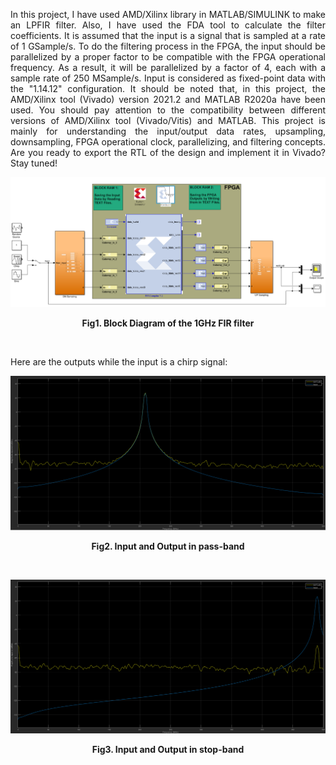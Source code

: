 <p align="justify"> In this project, I have used AMD/Xilinx library in MATLAB/SIMULINK to make an LPFIR filter. Also, I have used the FDA tool to calculate the filter coefficients. It is assumed that the input is a signal that is sampled at a rate of 1 GSample/s. To do the filtering process in the FPGA, the input should be parallelized by a proper factor to be compatible with the FPGA operational frequency. As a result, it will be parallelized by a factor of 4, each with a sample rate of 250 MSample/s. Input is considered as fixed-point data with the "1.14.12" configuration. 
It should be noted that, in this project, the AMD/Xilinx tool (Vivado) version 2021.2 and MATLAB R2020a have been used. You should pay attention to the compatibility between different versions of AMD/Xilinx tool (Vivado/Vitis) and MATLAB. This project is mainly for understanding the input/output data rates, upsampling, downsampling, FPGA operational clock, parallelizing, and filtering concepts. 
Are you ready to export the RTL of the design and implement it in Vivado? Stay tuned! </p>

![Example Image](Images/Simulink_Block_Level.png)

**<p align="center">Fig1. Block Diagram of the 1GHz FIR filter </p>**
<br>

Here are the outputs while the input is a chirp signal:

![Example Image](Images/Pass_Band.png)

**<p align="center">Fig2. Input and Output in pass-band </p>**
<br>

![Example Image](Images/Stop_Band.png)

**<p align="center">Fig3. Input and Output in stop-band </p>**
<br>
